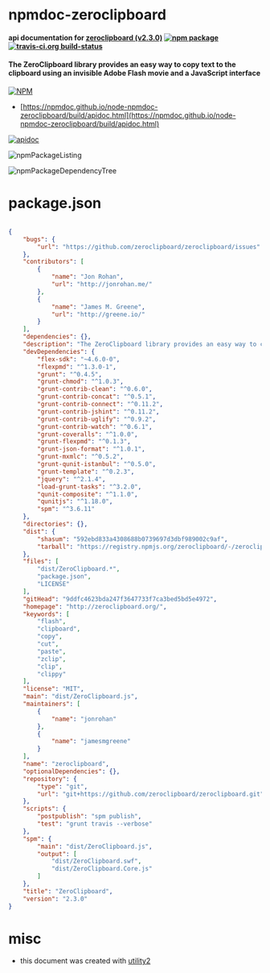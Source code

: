 # npmdoc-zeroclipboard

#### api documentation for  [zeroclipboard (v2.3.0)](http://zeroclipboard.org/)  [![npm package](https://img.shields.io/npm/v/npmdoc-zeroclipboard.svg?style=flat-square)](https://www.npmjs.org/package/npmdoc-zeroclipboard) [![travis-ci.org build-status](https://api.travis-ci.org/npmdoc/node-npmdoc-zeroclipboard.svg)](https://travis-ci.org/npmdoc/node-npmdoc-zeroclipboard)

#### The ZeroClipboard library provides an easy way to copy text to the clipboard using an invisible Adobe Flash movie and a JavaScript interface

[![NPM](https://nodei.co/npm/zeroclipboard.png?downloads=true&downloadRank=true&stars=true)](https://www.npmjs.com/package/zeroclipboard)

- [https://npmdoc.github.io/node-npmdoc-zeroclipboard/build/apidoc.html](https://npmdoc.github.io/node-npmdoc-zeroclipboard/build/apidoc.html)

[![apidoc](https://npmdoc.github.io/node-npmdoc-zeroclipboard/build/screenCapture.buildCi.browser.%252Ftmp%252Fbuild%252Fapidoc.html.png)](https://npmdoc.github.io/node-npmdoc-zeroclipboard/build/apidoc.html)

![npmPackageListing](https://npmdoc.github.io/node-npmdoc-zeroclipboard/build/screenCapture.npmPackageListing.svg)

![npmPackageDependencyTree](https://npmdoc.github.io/node-npmdoc-zeroclipboard/build/screenCapture.npmPackageDependencyTree.svg)



# package.json

```json

{
    "bugs": {
        "url": "https://github.com/zeroclipboard/zeroclipboard/issues"
    },
    "contributors": [
        {
            "name": "Jon Rohan",
            "url": "http://jonrohan.me/"
        },
        {
            "name": "James M. Greene",
            "url": "http://greene.io/"
        }
    ],
    "dependencies": {},
    "description": "The ZeroClipboard library provides an easy way to copy text to the clipboard using an invisible Adobe Flash movie and a JavaScript interface",
    "devDependencies": {
        "flex-sdk": "~4.6.0-0",
        "flexpmd": "^1.3.0-1",
        "grunt": "^0.4.5",
        "grunt-chmod": "^1.0.3",
        "grunt-contrib-clean": "^0.6.0",
        "grunt-contrib-concat": "^0.5.1",
        "grunt-contrib-connect": "^0.11.2",
        "grunt-contrib-jshint": "^0.11.2",
        "grunt-contrib-uglify": "^0.9.2",
        "grunt-contrib-watch": "^0.6.1",
        "grunt-coveralls": "^1.0.0",
        "grunt-flexpmd": "^0.1.3",
        "grunt-json-format": "^1.0.1",
        "grunt-mxmlc": "^0.5.2",
        "grunt-qunit-istanbul": "^0.5.0",
        "grunt-template": "^0.2.3",
        "jquery": "^2.1.4",
        "load-grunt-tasks": "^3.2.0",
        "qunit-composite": "^1.1.0",
        "qunitjs": "^1.18.0",
        "spm": "^3.6.11"
    },
    "directories": {},
    "dist": {
        "shasum": "592ebd833a4308688b0739697d3dbf989002c9af",
        "tarball": "https://registry.npmjs.org/zeroclipboard/-/zeroclipboard-2.3.0.tgz"
    },
    "files": [
        "dist/ZeroClipboard.*",
        "package.json",
        "LICENSE"
    ],
    "gitHead": "9ddfc4623bda247f3647733f7ca3bed5bd5e4972",
    "homepage": "http://zeroclipboard.org/",
    "keywords": [
        "flash",
        "clipboard",
        "copy",
        "cut",
        "paste",
        "zclip",
        "clip",
        "clippy"
    ],
    "license": "MIT",
    "main": "dist/ZeroClipboard.js",
    "maintainers": [
        {
            "name": "jonrohan"
        },
        {
            "name": "jamesmgreene"
        }
    ],
    "name": "zeroclipboard",
    "optionalDependencies": {},
    "repository": {
        "type": "git",
        "url": "git+https://github.com/zeroclipboard/zeroclipboard.git"
    },
    "scripts": {
        "postpublish": "spm publish",
        "test": "grunt travis --verbose"
    },
    "spm": {
        "main": "dist/ZeroClipboard.js",
        "output": [
            "dist/ZeroClipboard.swf",
            "dist/ZeroClipboard.Core.js"
        ]
    },
    "title": "ZeroClipboard",
    "version": "2.3.0"
}
```



# misc
- this document was created with [utility2](https://github.com/kaizhu256/node-utility2)
